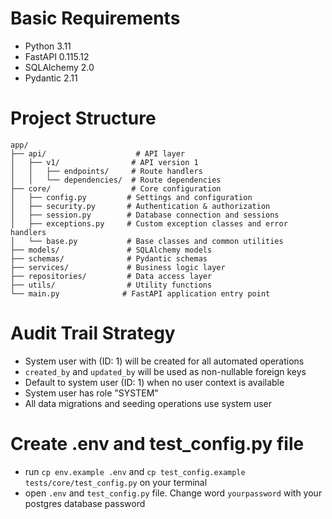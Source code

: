 # Basic Requirements
- Python 3.11
- FastAPI 0.115.12
- SQLAlchemy 2.0
- Pydantic 2.11

# Project Structure
```
app/
├── api/                    # API layer
│   ├── v1/                # API version 1
│   │   ├── endpoints/     # Route handlers
│   │   └── dependencies/  # Route dependencies
├── core/                  # Core configuration
│   ├── config.py         # Settings and configuration
│   ├── security.py       # Authentication & authorization
│   ├── session.py        # Database connection and sessions
│   ├── exceptions.py     # Custom exception classes and error handlers
│   └── base.py           # Base classes and common utilities
├── models/               # SQLAlchemy models
├── schemas/              # Pydantic schemas
├── services/             # Business logic layer
├── repositories/         # Data access layer
├── utils/                # Utility functions
└── main.py              # FastAPI application entry point
```

# Audit Trail Strategy
- System user with (ID: 1) will be created for all automated operations
- `created_by` and `updated_by` will be used as non-nullable foreign keys
- Default to system user (ID: 1) when no user context is available
- System user has role "SYSTEM"
- All data migrations and seeding operations use system user

# Create .env and test_config.py file
- run `cp env.example .env` and `cp test_config.example tests/core/test_config.py` on your terminal
- open `.env` and `test_config.py` file. Change word `yourpassword` with your postgres database password